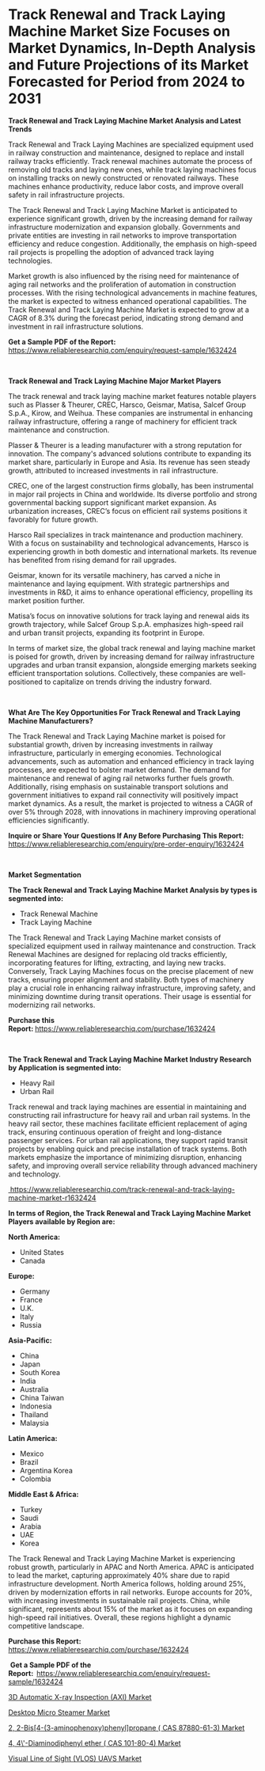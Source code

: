 <p><h1>Track Renewal and Track Laying Machine Market Size Focuses on Market Dynamics, In-Depth Analysis and Future Projections of its Market Forecasted for Period from 2024 to 2031</h1></p><p><strong>Track Renewal and Track Laying Machine Market Analysis and Latest Trends</strong></p>
<p><p>Track Renewal and Track Laying Machines are specialized equipment used in railway construction and maintenance, designed to replace and install railway tracks efficiently. Track renewal machines automate the process of removing old tracks and laying new ones, while track laying machines focus on installing tracks on newly constructed or renovated railways. These machines enhance productivity, reduce labor costs, and improve overall safety in rail infrastructure projects.</p><p>The Track Renewal and Track Laying Machine Market is anticipated to experience significant growth, driven by the increasing demand for railway infrastructure modernization and expansion globally. Governments and private entities are investing in rail networks to improve transportation efficiency and reduce congestion. Additionally, the emphasis on high-speed rail projects is propelling the adoption of advanced track laying technologies.</p><p>Market growth is also influenced by the rising need for maintenance of aging rail networks and the proliferation of automation in construction processes. With the rising technological advancements in machine features, the market is expected to witness enhanced operational capabilities. The Track Renewal and Track Laying Machine Market is expected to grow at a CAGR of 8.3% during the forecast period, indicating strong demand and investment in rail infrastructure solutions.</p></p>
<p><strong>Get a Sample PDF of the Report:&nbsp;</strong> <a href="https://www.reliableresearchiq.com/enquiry/request-sample/1632424?utm_campaign=1144&utm_medium=2&utm_source=Github&utm_content=ia&utm_term=27102024&utm_id=track-renewal-and-track-laying-machine">https://www.reliableresearchiq.com/enquiry/request-sample/1632424</a></p>
<p>&nbsp;</p>
<p><strong>Track Renewal and Track Laying Machine Major Market Players</strong></p>
<p><p>The track renewal and track laying machine market features notable players such as Plasser & Theurer, CREC, Harsco, Geismar, Matisa, Salcef Group S.p.A., Kirow, and Weihua. These companies are instrumental in enhancing railway infrastructure, offering a range of machinery for efficient track maintenance and construction.</p><p>Plasser & Theurer is a leading manufacturer with a strong reputation for innovation. The company's advanced solutions contribute to expanding its market share, particularly in Europe and Asia. Its revenue has seen steady growth, attributed to increased investments in rail infrastructure.</p><p>CREC, one of the largest construction firms globally, has been instrumental in major rail projects in China and worldwide. Its diverse portfolio and strong governmental backing support significant market expansion. As urbanization increases, CREC’s focus on efficient rail systems positions it favorably for future growth.</p><p>Harsco Rail specializes in track maintenance and production machinery. With a focus on sustainability and technological advancements, Harsco is experiencing growth in both domestic and international markets. Its revenue has benefited from rising demand for rail upgrades.</p><p>Geismar, known for its versatile machinery, has carved a niche in maintenance and laying equipment. With strategic partnerships and investments in R&D, it aims to enhance operational efficiency, propelling its market position further.</p><p>Matisa’s focus on innovative solutions for track laying and renewal aids its growth trajectory, while Salcef Group S.p.A. emphasizes high-speed rail and urban transit projects, expanding its footprint in Europe.</p><p>In terms of market size, the global track renewal and laying machine market is poised for growth, driven by increasing demand for railway infrastructure upgrades and urban transit expansion, alongside emerging markets seeking efficient transportation solutions. Collectively, these companies are well-positioned to capitalize on trends driving the industry forward.</p></p>
<p>&nbsp;</p>
<p><strong>What Are The Key Opportunities For Track Renewal and Track Laying Machine Manufacturers?</strong></p>
<p><p>The Track Renewal and Track Laying Machine market is poised for substantial growth, driven by increasing investments in railway infrastructure, particularly in emerging economies. Technological advancements, such as automation and enhanced efficiency in track laying processes, are expected to bolster market demand. The demand for maintenance and renewal of aging rail networks further fuels growth. Additionally, rising emphasis on sustainable transport solutions and government initiatives to expand rail connectivity will positively impact market dynamics. As a result, the market is projected to witness a CAGR of over 5% through 2028, with innovations in machinery improving operational efficiencies significantly.</p></p>
<p><strong>Inquire or Share Your Questions If Any Before Purchasing This Report:</strong> <a href="https://www.reliableresearchiq.com/enquiry/pre-order-enquiry/1632424?utm_campaign=1144&utm_medium=2&utm_source=Github&utm_content=ia&utm_term=27102024&utm_id=track-renewal-and-track-laying-machine">https://www.reliableresearchiq.com/enquiry/pre-order-enquiry/1632424</a></p>
<p>&nbsp;</p>
<p><strong>Market Segmentation</strong></p>
<p><strong>The Track Renewal and Track Laying Machine Market Analysis by types is segmented into:</strong></p>
<p><ul><li>Track Renewal Machine</li><li>Track Laying Machine</li></ul></p>
<p><p>The Track Renewal and Track Laying Machine market consists of specialized equipment used in railway maintenance and construction. Track Renewal Machines are designed for replacing old tracks efficiently, incorporating features for lifting, extracting, and laying new tracks. Conversely, Track Laying Machines focus on the precise placement of new tracks, ensuring proper alignment and stability. Both types of machinery play a crucial role in enhancing railway infrastructure, improving safety, and minimizing downtime during transit operations. Their usage is essential for modernizing rail networks.</p></p>
<p><strong>Purchase this Report:&nbsp;</strong><a href="https://www.reliableresearchiq.com/purchase/1632424?utm_campaign=1144&utm_medium=2&utm_source=Github&utm_content=ia&utm_term=27102024&utm_id=track-renewal-and-track-laying-machine">https://www.reliableresearchiq.com/purchase/1632424</a></p>
<p>&nbsp;</p>
<p><strong>The Track Renewal and Track Laying Machine Market Industry Research by Application is segmented into:</strong></p>
<p><ul><li>Heavy Rail</li><li>Urban Rail</li></ul></p>
<p><p>Track renewal and track laying machines are essential in maintaining and constructing rail infrastructure for heavy rail and urban rail systems. In the heavy rail sector, these machines facilitate efficient replacement of aging track, ensuring continuous operation of freight and long-distance passenger services. For urban rail applications, they support rapid transit projects by enabling quick and precise installation of track systems. Both markets emphasize the importance of minimizing disruption, enhancing safety, and improving overall service reliability through advanced machinery and technology.</p></p>
<p><a href="https://www.reliableresearchiq.com/track-renewal-and-track-laying-machine-market-r1632424?utm_campaign=1144&utm_medium=2&utm_source=Github&utm_content=ia&utm_term=27102024&utm_id=track-renewal-and-track-laying-machine">&nbsp;https://www.reliableresearchiq.com/track-renewal-and-track-laying-machine-market-r1632424</a></p>
<p><strong>In terms of Region, the Track Renewal and Track Laying Machine Market Players available by Region are:</strong></p>
<p>
    <p> <strong> North America: </strong>
        <ul>
            <li>United States</li>
            <li>Canada</li>
        </ul>
        </p> 
    <p> <strong> Europe: </strong>
        <ul>
            <li>Germany</li>
            <li>France</li>
            <li>U.K.</li>
            <li>Italy</li>
            <li>Russia</li>
        </ul>
        </p> 
    <p> <strong> Asia-Pacific: </strong>
        <ul>
            <li>China</li>
            <li>Japan</li>
            <li>South Korea</li>
            <li>India</li>
            <li>Australia</li>
            <li>China Taiwan</li>
            <li>Indonesia</li>
            <li>Thailand</li>
            <li>Malaysia</li>
        </ul>
        </p> 
    <p> <strong> Latin America: </strong>
        <ul>
            <li>Mexico</li>
            <li>Brazil</li>
            <li>Argentina Korea</li>
            <li>Colombia</li>
        </ul>
        </p> 
    <p> <strong> Middle East & Africa: </strong>
        <ul>
            <li>Turkey</li>
            <li>Saudi</li>
            <li>Arabia</li>
            <li>UAE</li>
            <li>Korea</li>
        </ul>
    </p>
    </p>
<p><p>The Track Renewal and Track Laying Machine Market is experiencing robust growth, particularly in APAC and North America. APAC is anticipated to lead the market, capturing approximately 40% share due to rapid infrastructure development. North America follows, holding around 25%, driven by modernization efforts in rail networks. Europe accounts for 20%, with increasing investments in sustainable rail projects. China, while significant, represents about 15% of the market as it focuses on expanding high-speed rail initiatives. Overall, these regions highlight a dynamic competitive landscape.</p></p>
<p><strong>Purchase this Report: </strong><a href="https://www.reliableresearchiq.com/purchase/1632424?utm_campaign=1144&utm_medium=2&utm_source=Github&utm_content=ia&utm_term=27102024&utm_id=track-renewal-and-track-laying-machine">https://www.reliableresearchiq.com/purchase/1632424</a></p>
<p>&nbsp;<strong>Get a Sample PDF of the Report:&nbsp;&nbsp;</strong><a href="https://www.reliableresearchiq.com/enquiry/request-sample/1632424?utm_campaign=1144&utm_medium=2&utm_source=Github&utm_content=ia&utm_term=27102024&utm_id=track-renewal-and-track-laying-machine">https://www.reliableresearchiq.com/enquiry/request-sample/1632424</a></p>
<p><strong></strong></p>
<p><p><a href="https://issuu.com/reportprime-2/docs/3d-automatic-x-ray-inspection-axi-market-size-2030?utm_campaign=1144&utm_medium=2&utm_source=Github&utm_content=ia&utm_term=27102024&utm_id=track-renewal-and-track-laying-machine">3D Automatic X-ray Inspection (AXI) Market</a></p><p><a href="https://issuu.com/reportprime-2/docs/desktop-micro-steamer-market-size-2_4250e01ad51295?utm_campaign=1144&utm_medium=2&utm_source=Github&utm_content=ia&utm_term=27102024&utm_id=track-renewal-and-track-laying-machine">Desktop Micro Steamer Market</a></p><p><a href="https://github.com/brindal51/Market-Research-Report-List-1/blob/main/2-2-bis4-3-aminophenoxyphenylpropane-cas-87880-61-3-market.md?utm_campaign=1144&utm_medium=2&utm_source=Github&utm_content=ia&utm_term=27102024&utm_id=track-renewal-and-track-laying-machine">2, 2-Bis[4-(3-aminophenoxy)phenyl]propane ( CAS 87880-61-3) Market</a></p><p><a href="https://github.com/fadrijbtavist/Market-Research-Report-List-1/blob/main/4-4-diaminodiphenyl-ether-cas-101-80-4-market.md?utm_campaign=1144&utm_medium=2&utm_source=Github&utm_content=ia&utm_term=27102024&utm_id=track-renewal-and-track-laying-machine">4, 4\'-Diaminodiphenyl ether ( CAS 101-80-4) Market</a></p><p><a href="https://www.linkedin.com/pulse/mapping-visual-line-sight-vlos-uavs-market-trends-challenges-yqene?trk=public_post_embed_feed-article-content&utm_campaign=1144&utm_medium=2&utm_source=Github&utm_content=ia&utm_term=27102024&utm_id=track-renewal-and-track-laying-machine">Visual Line of Sight (VLOS) UAVS Market</a></p></p>